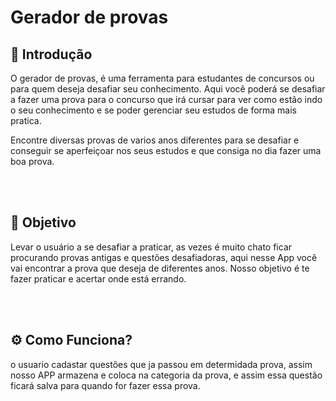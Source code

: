 # Gerador de provas

## 🎈 Introdução

O gerador de provas, é uma ferramenta para estudantes de concursos ou para quem deseja desafiar seu conhecimento.
Aqui você poderá se desafiar a fazer uma prova para o concurso que irá cursar para ver como estão indo o seu conhecimento e se poder gerenciar seu estudos de forma mais pratica.

Encontre diversas provas de varios anos diferentes para se desafiar e conseguir se aperfeiçoar nos seus estudos e que consiga no dia fazer uma boa prova. 

<br/>
<br/>

## 🎯 Objetivo

Levar o usuário a se desafiar a praticar, as vezes é muito chato ficar procurando provas antigas e questões desafiadoras, aqui nesse App você vai encontrar a prova que deseja de diferentes anos. Nosso objetivo é te fazer praticar e acertar onde está errando.

<br/>
<br/>

## ⚙ Como Funciona? 

o usuario cadastar questões que ja passou em determidada prova, assim nosso APP armazena e coloca na categoria da prova, e assim essa questão ficará salva para quando for fazer essa prova.

